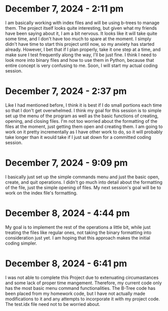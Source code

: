 # December 7, 2024 - 2:11 pm
I am basically working with index files and will be using b-trees to manage them. The project itself looks quite interesting, but given what my friends have been saying about it, I am a bit nervous. It looks like it will take quite some time, and I don't have too much to spare at the moment. I simply didn't have time to start this project until now, so my anxiety has started already. However, I bet that if I plan properly, take it one step at a time, and make sure I test frequently along the way, I'll be just fine. I think I need to look more into binary files and how to use them in Python, because that entire concept is very confusing to me. Soon, I will start my actual coding session. 

# December 7, 2024 - 2:37 pm
Like I had mentioned before, I think it is best if I do small portions each time so that I don't get overwhelmed. I think my goal for this session is to simple set up the menu of the program as well as the basic functions of creating, opening, and closing files. I'm not too worried about the formatting of the files at the moment, just getting them open and creating them. I am going to work on it pretty incrementally as I have other work to do, so it will probably take longer than it would take if I just sat down for a committed coding session. 

# December 7, 2024 - 9:09 pm
I basically just set up the simple commands menu and just the basic open, create, and quit operations. I didn't go much into detail about the formatting of the file, just the simple opening of files. My next session's goal will be to work on the index file's formatting. 

# December 8, 2024 - 4:44 pm
My goal is to implement the rest of the operations a little bit, while just treating the files like regular ones, not taking the binary formatting into consideration just yet. I am hoping that this approach makes the initial coding simpler. 

# December 8, 2024 - 6:41 pm
I was not able to complete this Project due to extenuating circumastances and some lack of proper time mangement. Therefore, my current code only has the most basic menu command functionalities. The B-Tree code has been placed from my homework code, but I have not actually made modifications to it and any attempts to incorporate it with my project code. The test.idx file need not to be worried about. 
